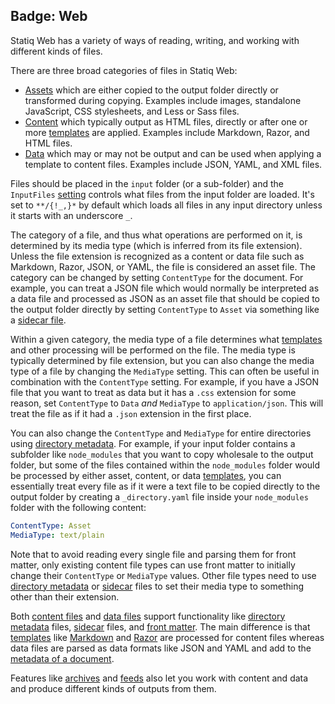 ﻿Badge: Web
---
Statiq Web has a variety of ways of reading, writing, and working with different kinds of files.

There are three broad categories of files in Statiq Web:
- [Assets](xref:assets) which are either copied to the output folder directly or transformed during copying. Examples include images, standalone JavaScript, CSS stylesheets, and Less or Sass files.
- [Content](xref:content-files) which typically output as HTML files, directly or after one or more [templates](xref:templates) are applied. Examples include Markdown, Razor, and HTML files.
- [Data](xref:data-files) which may or may not be output and can be used when applying a template to content files. Examples include JSON, YAML, and XML files.

Files should be placed in the `input` folder (or a sub-folder) and the `InputFiles` [setting](xref:web-settings) controls what files from the input folder are loaded. It's set to `**/{!_,}*` by default which loads all files in any input directory unless it starts with an underscore `_`.

The category of a file, and thus what operations are performed on it, is determined by its media type (which is inferred from its file extension). Unless the file extension is recognized as a content or data file such as Markdown, Razor, JSON, or YAML, the file is considered an asset file. The category can be changed by setting `ContentType` for the document. For example, you can treat a JSON file which would normally be interpreted as a data file and processed as JSON as an asset file that should be copied to the output folder directly by setting `ContentType` to `Asset` via something like a [sidecar file](xref:sidecar-files).

Within a given category, the media type of a file determines what [templates](xref:templates) and other processing will be performed on the file. The media type is typically determined by file extension, but you can also change the media type of a file by changing the `MediaType` setting. This can often be useful in combination with the `ContentType` setting. For example, if you have a JSON file that you want to treat as data but it has a `.css` extension for some reason, set `ContentType` to `Data` _and_ `MediaType` to `application/json`. This will treat the file as if it had a `.json` extension in the first place.

You can also change the `ContentType` and `MediaType` for entire directories using [directory metadata](xref:directory-metadata). For example, if your input folder contains a subfolder like `node_modules` that you want to copy wholesale to the output folder, but some of the files contained within the `node_modules` folder would be processed by either asset, content, or data [templates](xref:templates), you can essentially treat every file as if it were a text file to be copied directly to the output folder by creating a `_directory.yaml` file inside your `node_modules` folder with the following content:

```yaml
ContentType: Asset
MediaType: text/plain
```

Note that to avoid reading every single file and parsing them for front matter, only existing content file types can use front matter to initially change their `ContentType` or `MediaType` values. Other file types need to use [directory metadata](xref:directory-metadata) or [sidecar](xref:sidecar-files) files to set their media type to something other than their extension.

Both [content files](xref:content-files) and [data files](xref:data-files) support functionality like [directory metadata](xref:directory-metadata) files, [sidecar](xref:sidecar-files) files, and [front matter](xref:front-matter). The main difference is that [templates](xref:templates) like [Markdown](xref:template-languages#markdown) and [Razor](xref:template-languages#razor) are processed for content files whereas data files are parsed as data formats like JSON and YAML and add to the [metadata of a document](xref:documents-and-metadata).

Features like [archives](xref:archives) and [feeds](xref:feeds) also let you work with content and data and produce different kinds of outputs from them.